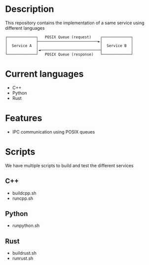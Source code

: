 # Description
This repository contains the implementation of a same service using different languages

```
┌─────────────┐   POSIX Queue (request)    ┌─────────────┐
│             ├───────────────────────────►│             │
│  Service A  │                            │  Service B  │
│             │◄───────────────────────────┤             │
└─────────────┘   POSIX Queue (response)   └─────────────┘
```

# Current languages
- C++
- Python
- Rust

# Features
- IPC communication using POSIX queues

# Scripts
We have multiple scripts to build and test the different services

## C++
- buildcpp.sh
- runcpp.sh

## Python
- runpython.sh

## Rust
- buildrust.sh
- runrust.sh